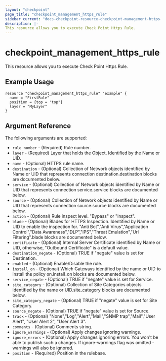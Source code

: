 ```yaml
---
layout: "checkpoint"
page_title: "checkpoint_management_https_rule"
sidebar_current: "docs-checkpoint-resource-checkpoint-management-https-rule"
description: |-
This resource allows you to execute Check Point Https Rule.
---
```


# checkpoint_management_https_rule

This resource allows you to execute Check Point Https Rule.

## Example Usage


```hcl
resource "checkpoint_management_https_rule" "example" {
  name = "FirstRule"
  position = {top = "top"}
  layer = "MyLayer"
}
```

## Argument Reference

The following arguments are supported:

* `rule_number` - (Required) Rule number. 
* `layer` - (Required) Layer that holds the Object. Identified by the Name or UID. 
* `name` - (Optional) HTTPS rule name. 
* `destination` - (Optional) Collection of Network objects identified by Name or UID that represents connection destination.destination blocks are documented below.
* `service` - (Optional) Collection of Network objects identified by Name or UID that represents connection service.service blocks are documented below.
* `source` - (Optional) Collection of Network objects identified by Name or UID that represents connection source.source blocks are documented below.
* `action` - (Optional) Rule inspect level. "Bypass" or "Inspect". 
* `blade` - (Optional) Blades for HTTPS Inspection. Identified by Name or UID to enable the inspection for.
"Anti Bot","Anti Virus","Application Control","Data Awareness","DLP","IPS","Threat Emulation","Url Filtering".blade blocks are documented below.
* `certificate` - (Optional) Internal Server Certificate identified by Name or UID,
otherwise, "Outbound Certificate" is a default value. 
* `destination_negate` - (Optional) TRUE if "negate" value is set for Destination. 
* `enabled` - (Optional) Enable/Disable the rule. 
* `install_on` - (Optional) Which Gateways identified by the name or UID to install the policy on.install_on blocks are documented below.
* `service_negate` - (Optional) TRUE if "negate" value is set for Service. 
* `site_category` - (Optional) Collection of Site Categories objects identified by the name or UID.site_category blocks are documented below.
* `site_category_negate` - (Optional) TRUE if "negate" value is set for Site Category. 
* `source_negate` - (Optional) TRUE if "negate" value is set for Source. 
* `track` - (Optional) "None","Log","Alert","Mail","SNMP trap","Mail","User Alert", "User Alert 2", "User Alert 3". 
* `comments` - (Optional) Comments string. 
* `ignore_warnings` - (Optional) Apply changes ignoring warnings. 
* `ignore_errors` - (Optional) Apply changes ignoring errors. You won't be able to publish such a changes. If ignore-warnings flag was omitted - warnings will also be ignored. 
* `position` - (Required) Position in the rulebase. 
